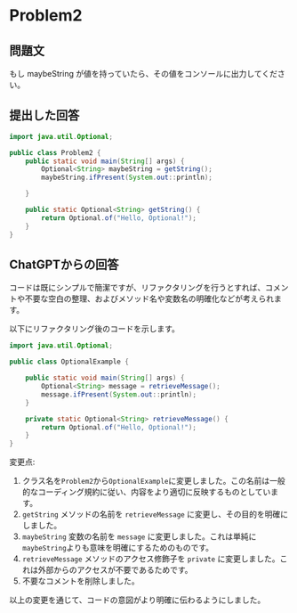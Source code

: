 # Problem2

## 問題文
もし maybeString が値を持っていたら、その値をコンソールに出力してください。

## 提出した回答
```java
import java.util.Optional;

public class Problem2 {
    public static void main(String[] args) {
        Optional<String> maybeString = getString();
        maybeString.ifPresent(System.out::println);

    }

    public static Optional<String> getString() {
        return Optional.of("Hello, Optional!");
    }
}

```
## ChatGPTからの回答
コードは既にシンプルで簡潔ですが、リファクタリングを行うとすれば、コメントや不要な空白の整理、およびメソッド名や変数名の明確化などが考えられます。

以下にリファクタリング後のコードを示します。

```java
import java.util.Optional;

public class OptionalExample {

    public static void main(String[] args) {
        Optional<String> message = retrieveMessage();
        message.ifPresent(System.out::println);
    }

    private static Optional<String> retrieveMessage() {
        return Optional.of("Hello, Optional!");
    }
}
```

変更点:

1. クラス名を`Problem2`から`OptionalExample`に変更しました。この名前は一般的なコーディング規約に従い、内容をより適切に反映するものとしています。
2. `getString` メソッドの名前を `retrieveMessage` に変更し、その目的を明確にしました。
3. `maybeString` 変数の名前を `message` に変更しました。これは単純に`maybeString`よりも意味を明確にするためのものです。
4. `retrieveMessage` メソッドのアクセス修飾子を `private` に変更しました。これは外部からのアクセスが不要であるためです。
5. 不要なコメントを削除しました。

以上の変更を通じて、コードの意図がより明確に伝わるようにしました。
